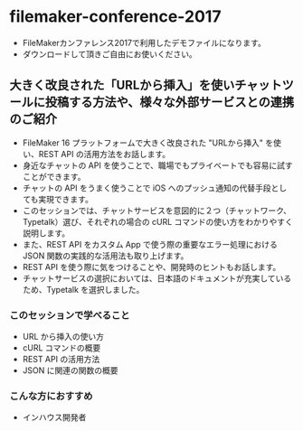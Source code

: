 # filemaker-conference-2017

- FileMakerカンファレンス2017で利用したデモファイルになります。
- ダウンロードして頂きご自由にお使いください。

## 大きく改良された「URLから挿入」を使いチャットツールに投稿する方法や、様々な外部サービスとの連携のご紹介

- FileMaker 16 プラットフォームで大きく改良された "URLから挿入" を使い、REST API の活用方法をお話します。
- 身近なチャットの API を使うことで、職場でもプライベートでも容易に試すことができます。
- チャットの API をうまく使うことで iOS へのプッシュ通知の代替手段としても実現できます。
- このセッションでは、チャットサービスを意図的に２つ（チャットワーク、Typetalk）選び、それぞれの場合の cURL コマンドの使い方をわかりやすく説明します。
- また、REST API をカスタム App で使う際の重要なエラー処理における JSON 関数の実践的な活用法も取り上げます。
- REST API を使う際に気をつけることや、開発時のヒントもお話します。
- チャットサービスの選択においては、日本語のドキュメントが充実しているため、Typetalk を選択しました。

### このセッションで学べること

- URL から挿入の使い方
- cURL コマンドの概要
- REST API の活用方法
- JSON に関連の関数の概要

### こんな方におすすめ

- インハウス開発者
